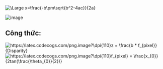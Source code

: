 <img src="https://latex.codecogs.com/svg.image?ta&space;co&space;:&space;\frac{a}{b}" title="\Large x=\frac{-b\pm\sqrt{b^2-4ac}}{2a}" />

![image](https://github.com/nam157/ai4theblind/blob/main/distance_measure/Images/AnhDoAn.png)

## Công thức: 
<img src="https://latex.codecogs.com/png.image?\dpi{110}z&space;=&space;\frac{b&space;*&space;f_{pixel}}{Disparity}" title="https://latex.codecogs.com/png.image?\dpi{110}z = \frac{b * f_{pixel}}{Disparity}" />

<img src="https://latex.codecogs.com/png.image?\dpi{110}f_{pixel}&space;=&space;\frac{x_{0}}{2tan(\frac{\theta_{0}}{2})}" title="https://latex.codecogs.com/png.image?\dpi{110}f_{pixel} = \frac{x_{0}}{2tan(\frac{\theta_{0}}{2})}" />
